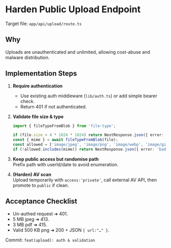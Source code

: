 # Harden Public Upload Endpoint

Target file: `app/api/upload/route.ts`

## Why

Uploads are unauthenticated and unlimited, allowing cost-abuse and malware
distribution.

## Implementation Steps

1. **Require authentication**

   - Use existing auth middleware (`lib/auth.ts`) or add simple bearer check.
   - Return 401 if not authenticated.

2. **Validate file size & type**

   ```ts
   import { fileTypeFromBlob } from 'file-type';

   if (file.size > 4 * 1024 * 1024) return NextResponse.json({ error: 'too big' }, { status: 413 });
   const { mime } = await fileTypeFromBlob(file);
   const allowed = ['image/jpeg', 'image/png', 'image/webp', 'image/gif'];
   if (!allowed.includes(mime)) return NextResponse.json({ error: 'bad type' }, { status: 415 });
   ```

3. **Keep public access but randomise path**  
   Prefix path with userId/date to avoid enumeration.

4. **(Harden) AV scan**  
   Upload temporarily with `access:'private'`, call external AV API, then
   promote to `public` if clean.

## Acceptance Checklist

- Un-authed request ➜ 401.
- 5 MB jpeg ➜ 413.
- 3 MB pdf ➜ 415.
- Valid 500 KB png ➜ 200 + JSON `{ url:"…" }`.

Commit: `feat(upload): auth & validation`
